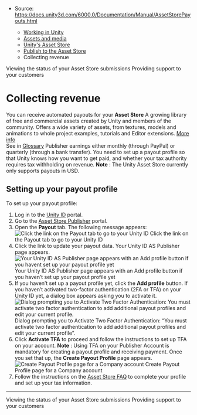 * Source: https://docs.unity3d.com/6000.0/Documentation/Manual/AssetStorePayouts.html

  * [Working in Unity](https://docs.unity3d.com/6000.0/Documentation/Manual/working-in-unity.html)
  * [Assets and media](https://docs.unity3d.com/6000.0/Documentation/Manual/assets-and-media.html)
  * [Unity's Asset Store](https://docs.unity3d.com/6000.0/Documentation/Manual/AssetStore.html)
  * [Publish to the Asset Store](https://docs.unity3d.com/6000.0/Documentation/Manual/AssetStorePublishing.html)
  * Collecting revenue


[](https://docs.unity3d.com/6000.0/Documentation/Manual/AssetStoreStatus.html)
Viewing the status of your Asset Store submissions
[](https://docs.unity3d.com/6000.0/Documentation/Manual/AssetStoreSupport.html)
Providing support to your customers
# Collecting revenue
You can receive automated payouts for your **Asset Store** A growing library of free and commercial assets created by Unity and members of the community. Offers a wide variety of assets, from textures, models and animations to whole project examples, tutorials and Editor extensions. [More info](https://docs.unity3d.com/6000.0/Documentation/Manual/AssetStore.html)  
See in [Glossary](https://docs.unity3d.com/6000.0/Documentation/Manual/Glossary.html#AssetStore) Publisher earnings either monthly (through PayPal) or quarterly (through a bank transfer). You need to set up a payout profile so that Unity knows how you want to get paid, and whether your tax authority requires tax withholding on revenue.
**Note** : The Unity Asset Store currently only supports payouts in USD.
## Setting up your payout profile
To set up your payout profile:
  1. Log in to the [Unity ID](https://id.unity.com/) portal.
  2. Go to the [Asset Store Publisher](https://publisher.assetstore.unity3d.com/info.html) portal. 
  3. Open the **Payout** tab. The following message appears:
![Click the link on the Payout tab to go to your Unity ID](https://docs.unity3d.com/6000.0/Documentation/uploads/Main/AssetStorePayouts.png) Click the link on the Payout tab to go to your Unity ID
  4. Click the link to update your payout data. Your Unity ID AS Publisher page appears.
![Your Unity ID AS Publisher page appears with an Add profile button if you havent set up your payout profile yet](https://docs.unity3d.com/6000.0/Documentation/uploads/Main/AssetStorePayouts2.png) Your Unity ID AS Publisher page appears with an Add profile button if you haven’t set up your payout profile yet
  5. If you haven’t set up a payout profile yet, click the **Add profile** button. 
If you haven’t activated two-factor authentication (2FA or TFA) on your Unity ID yet, a dialog box appears asking you to activate it.
![Dialog prompting you to Activate Two Factor Authentication: You must activate two factor authentication to add additional payout profiles and edit your current profile.](https://docs.unity3d.com/6000.0/Documentation/uploads/Main/AssetStorePayouts2a.png) Dialog prompting you to Activate Two Factor Authentication: “You must activate two factor authentication to add additional payout profiles and edit your current profile”.
  6. Click **Activate TFA** to proceed and follow the instructions to set up TFA on your account. 
**Note** : Using TFA on your Publisher Account is mandatory for creating a payout profile and receiving payment.
Once you set that up, the **Create Payout Profile** page appears.
![Create Payout Profile page for a Company account](https://docs.unity3d.com/6000.0/Documentation/uploads/Main/AssetStorePayouts3.png) Create Payout Profile page for a Company account
  7. Follow the instructions on the [Asset Store FAQ](https://support.unity3d.com/hc/en-us/articles/360022685311-Asset-Store-automated-payouts-setup-guide) to complete your profile and set up your tax information.


* * *
[](https://docs.unity3d.com/6000.0/Documentation/Manual/AssetStoreStatus.html)
Viewing the status of your Asset Store submissions
[](https://docs.unity3d.com/6000.0/Documentation/Manual/AssetStoreSupport.html)
Providing support to your customers
